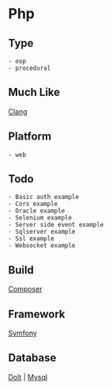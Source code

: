 # Php

## Type
	- oop
	- procedural
## Much Like
[Clang](CLANG.md)
## Platform
	- web
## Todo
	- Basic auth example
	- Cors example
	- Oracle example
	- Selenium example
	- Server side event example
	- Sqlserver example
	- Ssl example
	- Websocket example
## Build
[Composer](https://github.com/bearddan2000?tab=repositories&q=php+composer&type=&language=&sort=)
## Framework
[Symfony](https://github.com/bearddan2000?tab=repositories&q=php+symfony&type=&language=&sort=)
## Database
[Dolt](https://github.com/bearddan2000?tab=repositories&q=php+dolt&type=&language=&sort=) | [Mysql](https://github.com/bearddan2000?tab=repositories&q=php+mysql&type=&language=&sort=)